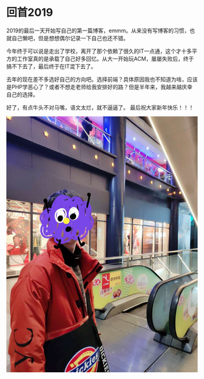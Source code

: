 # 回首2019

2019的最后一天开始写自己的第一篇博客，emmm。从来没有写博客的习惯，也就自己懒吧，但是想想偶尔记录一下自己也还不错。

今年终于可以说是走出了学校，离开了那个依赖了很久的IT一点通，这个才十多平方的工作室真的是承载了自己好多回忆。从大一开始玩ACM，屡屡失败后，终于搞不下去了，最后终于在IT混下去了。

去年的现在差不多选好自己的方向吧。选择前端？具体原因我也不知道为啥，应该是PHP学恶心了？或者不想走老师给我安排好的路？但是半年来，我越来越庆幸自己的选择。

好了，有点牛头不对马嘴，语文太烂，就不逼逼了。 最后祝大家新年快乐！！！

![51582727651.514cdc8d](../../assets/images/51582727651.514cdc8d.jpg)